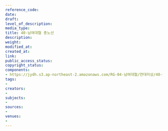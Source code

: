```yaml
---
reference_code: 
date: 
draft: 
level_of_description: 
media_type: 
title: 40-남여대협 총노선
description: 
weight: 
modified_at: 
created_at: 
link: 
public_access_status: 
copyright_status: 
components:
- https://jydh.s3.ap-northeast-2.amazonaws.com/RG-04-남여대협/연대미상/40-남여대협+총노선.pdf
tags:
- 
creators:
- 
subjects:
- 
sources:
- 
venues:
- 
---
```

